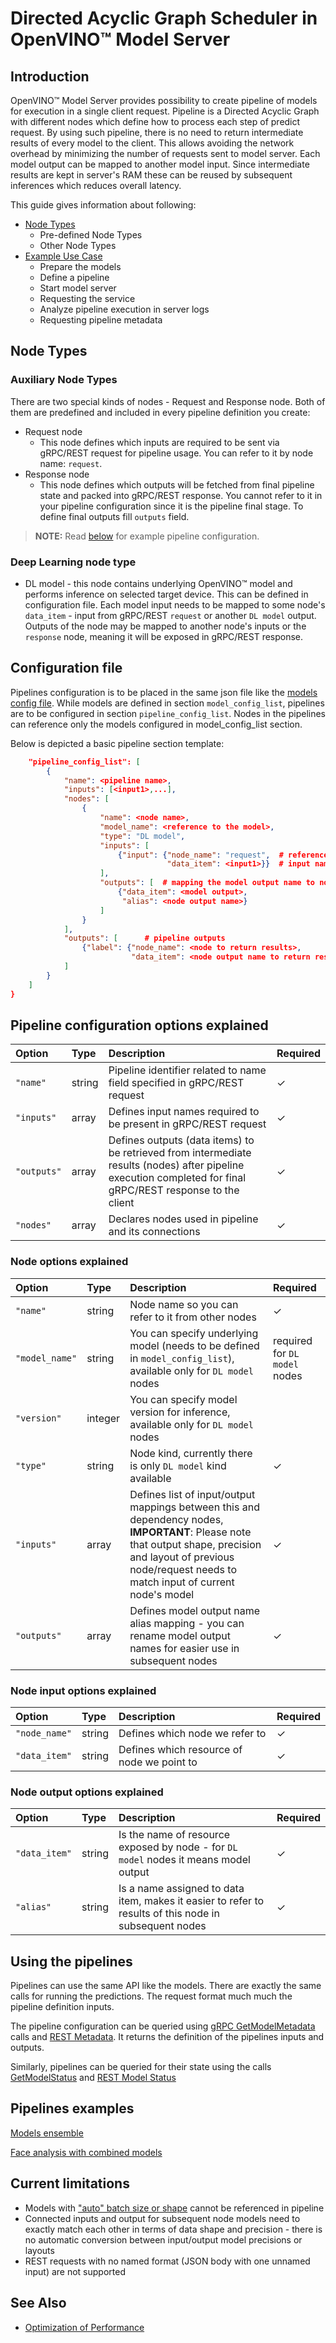 # Directed Acyclic Graph Scheduler in OpenVINO&trade; Model Server

## Introduction
OpenVINO&trade; Model Server provides possibility to create pipeline of models for execution in a single client request. 
Pipeline is a Directed Acyclic Graph with different nodes which define how to process each step of predict request. 
By using such pipeline, there is no need to return intermediate results of every model to the client. This allows avoiding the network overhead by minimizing the number of requests sent to model server. 
Each model output can be mapped to another model input. Since intermediate results are kept in server's RAM these can be reused by subsequent inferences which reduces overall latency.

This guide gives information about following:

* <a href="#node-type">Node Types</a>
    * Pre-defined Node Types
    * Other Node Types
* <a href="#example">Example Use Case</a>
    * Prepare the models
    * Define a pipeline
    * Start model server
    * Requesting the service
    * Analyze pipeline execution in server logs
    * Requesting pipeline metadata


## Node Types <a name="node-type"></a>
### Auxiliary Node Types
There are two special kinds of nodes - Request and Response node. Both of them are predefined and included in every pipeline definition you create:
*  Request node
    - This node defines which inputs are required to be sent via gRPC/REST request for pipeline usage. You can refer to it by node name: `request`.
* Response node
    - This node defines which outputs will be fetched from final pipeline state and packed into gRPC/REST response. 
    You cannot refer to it in your pipeline configuration since it is the pipeline final stage. To define final outputs fill `outputs` field. 

> **NOTE:** Read <a href="#define-models">below</a> for example pipeline configuration.

### Deep Learning node type

* DL model - this node contains underlying OpenVINO&trade; model and performs inference on selected target device. This can be defined in configuration file. 
    Each model input needs to be mapped to some node's `data_item` - input from gRPC/REST `request` or another `DL model` output. 
    Outputs of the node may be mapped to another node's inputs or the `response` node, meaning it will be exposed in gRPC/REST response. 

## Configuration file

Pipelines configuration is to be placed in the same json file like the 
[models config file](docker_container.md#configfile).
While models are defined in section `model_config_list`, pipelines are to be configured in
section `pipeline_config_list`. 
Nodes in the pipelines can reference only the models configured in model_config_list section.

Below is depicted a basic pipeline section template:

```json
    "pipeline_config_list": [
        {
            "name": <pipeline name>,
            "inputs": [<input1>,...],
            "nodes": [
                {
                    "name": <node name>,
                    "model_name": <reference to the model>,
                    "type": "DL model",
                    "inputs": [
                        {"input": {"node_name": "request",  # reference to pipeline input>
                                   "data_item": <input1>}}  # input name from the request
                    ], 
                    "outputs": [  # mapping the model output name to node output name
                        {"data_item": <model output>,
                         "alias": <node output name>}
                    ] 
                }
            ],
            "outputs": [      # pipeline outputs
                {"label": {"node_name": <node to return results>,
                           "data_item": <node output name to return results>}}
            ]
        }
    ]
}
```



## Pipeline configuration options explained

|Option|Type|Description|Required|
|:---|:---|:---|:---|
|`"name"`|string|Pipeline identifier related to name field specified in gRPC/REST request|&check;|
|`"inputs"`|array|Defines input names required to be present in gRPC/REST request|&check;|
|`"outputs"`|array|Defines outputs (data items) to be retrieved from intermediate results (nodes) after pipeline execution completed for final gRPC/REST response to the client|&check;|
|`"nodes"`|array|Declares nodes used in pipeline and its connections|&check;|

### Node options explained

|Option|Type|Description|Required|
|:---|:---|:---|:---|
|`"name"`|string|Node name so you can refer to it from other nodes|&check;|
|`"model_name"`|string|You can specify underlying model (needs to be defined in `model_config_list`), available only for `DL model` nodes|required for `DL model` nodes|
|`"version"`|integer|You can specify model version for inference, available only for `DL model` nodes||
|`"type"`|string|Node kind, currently there is only `DL model` kind available|&check;|
|`"inputs"`|array|Defines list of input/output mappings between this and dependency nodes, **IMPORTANT**: Please note that output shape, precision and layout of previous node/request needs to match input of current node's model|&check;|
|`"outputs"`|array|Defines model output name alias mapping - you can rename model output names for easier use in subsequent nodes|&check;|

### Node input options explained

|Option|Type|Description|Required|
|:---|:---|:---|:---|
|`"node_name"`|string|Defines which node we refer to|&check;|
|`"data_item"`|string|Defines which resource of node we point to|&check;|

### Node output options explained

|Option|Type|Description|Required|
|:---|:---|:---|:---|
|`"data_item"`|string|Is the name of resource exposed by node - for `DL model` nodes it means model output|&check;|
|`"alias"`|string|Is a name assigned to data item, makes it easier to refer to results of this node in subsequent nodes|&check;|


## Using the pipelines

Pipelines can use the same API like the models. There are exactly the same calls for running 
the predictions. The request format much much the pipeline definition inputs.

The pipeline configuration can be queried using [gRPC GetModelMetadata](model_server_grpc_api.md#model-metadata) calls and
[REST Metadata](model_server_rest_api.md#model-metadata).
It returns the definition of the pipelines inputs and outputs. 

Similarly, pipelines can be queried for their state using the calls [GetModelStatus](model_server_grpc_api.md#model-status)
and [REST Model Status](model_server_rest_api.md#model-status)


## Pipelines examples

[Models ensemble](ensemble_scheduler.md)

[Face analysis with combined models](combined_models_dag.md)



## Current limitations

- Models with ["auto" batch size or shape](shape_and_batch_size.md) cannot be referenced in pipeline
- Connected inputs and output for subsequent node models need to exactly match each other in terms of data shape and precision - 
there is no automatic conversion between input/output model precisions or layouts
- REST requests with no named format (JSON body with one unnamed input) are not supported


## See Also

- [Optimization of Performance](./performance_tuning.md)